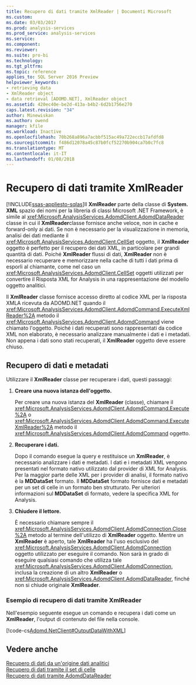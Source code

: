 ```yaml
---
title: Recupero di dati tramite XmlReader | Documenti Microsoft
ms.custom: 
ms.date: 03/03/2017
ms.prod: analysis-services
ms.prod_service: analysis-services
ms.service: 
ms.component: 
ms.reviewer: 
ms.suite: pro-bi
ms.technology: 
ms.tgt_pltfrm: 
ms.topic: reference
applies_to: SQL Server 2016 Preview
helpviewer_keywords:
- retrieving data
- XmlReader object
- data retrieval [ADOMD.NET], XmlReader object
ms.assetid: 420ec40e-be2d-413a-b4b2-6d2b1756e270
caps.latest.revision: "34"
author: Minewiskan
ms.author: owend
manager: kfile
ms.workload: Inactive
ms.openlocfilehash: 70b268a896a7acbbf515ac49a722eccb17afdfd8
ms.sourcegitcommit: f486d12078a45c87b0fcf52270b904ca7b0c7fc8
ms.translationtype: MT
ms.contentlocale: it-IT
ms.lasthandoff: 01/08/2018
---
```

# <a name="retrieving-data-using-the-xmlreader"></a>Recupero di dati tramite XmlReader
[!INCLUDE[ssas-appliesto-sqlas](../../includes/ssas-appliesto-sqlas.md)]Il **XmlReader** parte della classe di **System. XML** spazio dei nomi per la libreria di classi Microsoft .NET Framework, è simile al <xref:Microsoft.AnalysisServices.AdomdClient.AdomdDataReader> classe in cui il **XmlReader**classe fornisce anche veloce, non in cache e forward-only ai dati. Se non è necessario per la visualizzazione in memoria, analisi dei dati mediante il <xref:Microsoft.AnalysisServices.AdomdClient.CellSet> oggetto, il **XmlReader** oggetto è perfetto per il recupero dei dati XML, in particolare per grandi quantità di dati. Poiché **XmlReader** flussi di dati, **XmlReader** non è necessario recuperare e memorizzare nella cache di tutti i dati prima di esporli al chiamante, come nel caso un <xref:Microsoft.AnalysisServices.AdomdClient.CellSet> oggetti utilizzati per convertire il Risposta XML for Analysis in una rappresentazione del modello oggetto analitici.  
  
 Il **XmlReader** classe fornisce accesso diretto al codice XML per la risposta XMLA ricevuta da ADOMD.NET quando il <xref:Microsoft.AnalysisServices.AdomdClient.AdomdCommand.ExecuteXmlReader%2A> metodo il <xref:Microsoft.AnalysisServices.AdomdClient.AdomdCommand> viene chiamato l'oggetto. Poiché i dati recuperati sono rappresentati da codice XML non elaborato, è necessario analizzare manualmente i dati e i metadati. Non appena i dati sono stati recuperati, il **XmlReader** oggetto deve essere chiuso.  
  
## <a name="retrieving-data-and-metadata"></a>Recupero di dati e metadati  
 Utilizzare il **XmlReader** classe per recuperare i dati, questi passaggi:  
  
1.  **Creare una nuova istanza dell'oggetto.**  
  
     Per creare una nuova istanza del **XmlReader** (classe), chiamare il <xref:Microsoft.AnalysisServices.AdomdClient.AdomdCommand.Execute%2A> o <xref:Microsoft.AnalysisServices.AdomdClient.AdomdCommand.ExecuteXmlReader%2A> metodo il <xref:Microsoft.AnalysisServices.AdomdClient.AdomdCommand> oggetto.  
  
2.  **Recuperare i dati.**  
  
     Dopo il comando esegue la query e restituisce un **XmlReader**, è necessario analizzare i dati e metadati. I dati e i metadati XML vengono presentati nel formato nativo utilizzato dal provider di XML for Analysis. Per la maggior parte delle XML per i provider di analisi, il formato nativo è la **MDDataSet** formato. Il **MDDataSet** formato fornisce dati e metadati per un set di celle in un formato ben strutturato. Per ulteriori informazioni sul **MDDataSet** di formato, vedere la specifica XML for Analysis.  
  
3.  **Chiudere il lettore.**  
  
     È necessario chiamare sempre il <xref:Microsoft.AnalysisServices.AdomdClient.AdomdConnection.Close%2A> metodo al termine dell'utilizzo di **XmlReader** oggetto. Mentre un **XmlReader** è aperto, tale **XmlReader** ha l'uso esclusivo del <xref:Microsoft.AnalysisServices.AdomdClient.AdomdConnection> oggetto utilizzato per eseguire il comando. Non sarà in grado di eseguire qualsiasi comando che utilizza tale <xref:Microsoft.AnalysisServices.AdomdClient.AdomdConnection>, inclusa la creazione di un altro **XmlReader** o <xref:Microsoft.AnalysisServices.AdomdClient.AdomdDataReader>, finché non si chiude originale **XmlReader**.  
  
### <a name="example-of-retrieving-data-from-the-xmlreader"></a>Esempio di recupero di dati tramite XmlReader  
 Nell'esempio seguente esegue un comando e recupera i dati come un **XmlReader**, l'output di contenuto del file nella console.  
  
 [!code-cs[Adomd.NetClient#OutputDataWithXML](../../analysis-services/multidimensional-models-adomd-net-client/codesnippet/csharp/retrieving-data-using-th_1_1.cs)]  
  
## <a name="see-also"></a>Vedere anche  
 [Recupero di dati da un'origine dati analitici](../../analysis-services/multidimensional-models-adomd-net-client/retrieving-data-from-an-analytical-data-source.md)   
 [Recupero di dati tramite il set di celle](../../analysis-services/multidimensional-models-adomd-net-client/retrieving-data-using-the-cellset.md)   
 [Recupero di dati tramite AdomdDataReader](../../analysis-services/multidimensional-models-adomd-net-client/retrieving-data-using-the-adomddatareader.md)  
  
  
